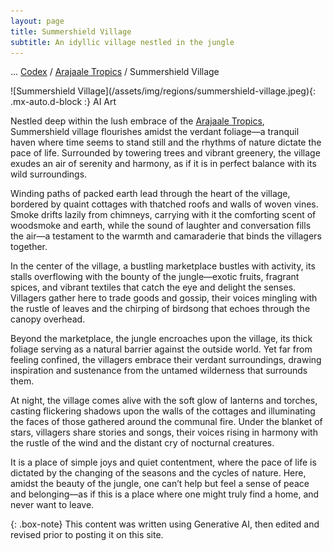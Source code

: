 ```yaml
---
layout: page
title: Summershield Village
subtitle: An idyllic village nestled in the jungle
---
```

<span class="breadcrumbs" markdown="1">... [Codex](/codex) / [Arajaale Tropics](/codex/regions/arajaale-tropics) / Summershield Village</span>
<div class="position-placeholder" markdown="1">
![Summershield Village](/assets/img/regions/summershield-village.jpeg){: .mx-auto.d-block :}
<span class="ai-img">AI Art</span>
</div>

Nestled deep within the lush embrace of the [Arajaale Tropics](/codex/regions/arajaale-tropics), Summershield village flourishes amidst the verdant foliage—a tranquil haven where time seems to stand still and the rhythms of nature dictate the pace of life. Surrounded by towering trees and vibrant greenery, the village exudes an air of serenity and harmony, as if it is in perfect balance with its wild surroundings.

Winding paths of packed earth lead through the heart of the village, bordered by quaint cottages with thatched roofs and walls of woven vines. Smoke drifts lazily from chimneys, carrying with it the comforting scent of woodsmoke and earth, while the sound of laughter and conversation fills the air—a testament to the warmth and camaraderie that binds the villagers together.

In the center of the village, a bustling marketplace bustles with activity, its stalls overflowing with the bounty of the jungle—exotic fruits, fragrant spices, and vibrant textiles that catch the eye and delight the senses. Villagers gather here to trade goods and gossip, their voices mingling with the rustle of leaves and the chirping of birdsong that echoes through the canopy overhead.

Beyond the marketplace, the jungle encroaches upon the village, its thick foliage serving as a natural barrier against the outside world. Yet far from feeling confined, the villagers embrace their verdant surroundings, drawing inspiration and sustenance from the untamed wilderness that surrounds them.

At night, the village comes alive with the soft glow of lanterns and torches, casting flickering shadows upon the walls of the cottages and illuminating the faces of those gathered around the communal fire. Under the blanket of stars, villagers share stories and songs, their voices rising in harmony with the rustle of the wind and the distant cry of nocturnal creatures.

It is a place of simple joys and quiet contentment, where the pace of life is dictated by the changing of the seasons and the cycles of nature. Here, amidst the beauty of the jungle, one can’t help but feel a sense of peace and belonging—as if this is a place where one might truly find a home, and never want to leave.

{: .box-note}
This content was written using Generative AI, then edited and revised prior to posting it on this site.